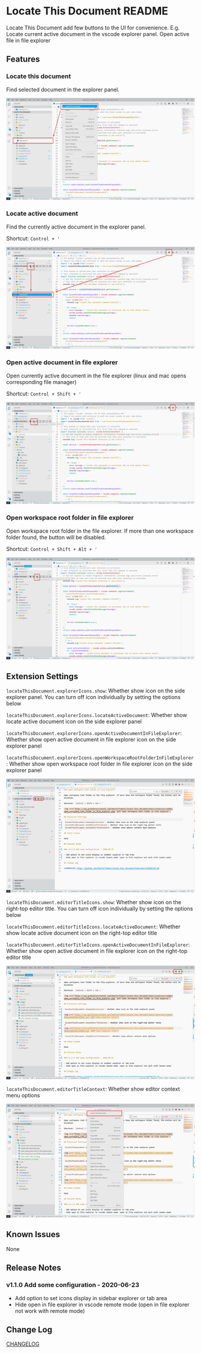 # Locate This Document README

Locate This Document add few buttons to the UI for convenience. E.g. Locate current active document in the vscode explorer panel. Open active file in file explorer

## Features

### Locate this document

Find selected document in the explorer panel.

<img src="https://raw.githubusercontent.com/SmarterTomato/locate-this-document/main/resources/readme/locate_this_document.png" alt="Locate This Document">

### Locate active document

Find the currently active document in the explorer panel.

Shortcut: `Control + '`

<img src="https://raw.githubusercontent.com/SmarterTomato/locate-this-document/main/resources/readme/locate_active_document.png" alt="Locate Active Document">

### Open active document in file explorer

Open currently active document in the file explorer (linux and mac opens corresponding file manager)

Shortcut: `Control + Shift + '`

<img src="https://raw.githubusercontent.com/SmarterTomato/locate-this-document/main/resources/readme/open_active_document_in_file_explorer.png" alt="Open Active Document in File Explorer">

### Open workspace root folder in file explorer

Open workspace root folder in the file explorer. If more than one workspace folder found, the button will be disabled.

Shortcut: `Control + Shift + Alt + '`

<img src="https://raw.githubusercontent.com/SmarterTomato/locate-this-document/main/resources/readme/open_workspace_root_folder_in_file_explorer.png" alt="Open Workspace Root Folder in File Explorer">

## Extension Settings

`locateThisDocument.explorerIcons.show`: Whether show icon on the side explorer panel. You can turn off icon individually by setting the options below

`locateThisDocument.explorerIcons.locateActiveDocument`: Whether show locate active document icon on the side explorer panel

`locateThisDocument.explorerIcons.openActiveDocumentInFileExplorer`: Whether show open active document in file explorer icon on the side explorer panel

`locateThisDocument.explorerIcons.openWorkspaceRootFolderInFileExplorer`: Whether show open workspace root folder in file explorer icon on the side explorer panel

<img src="https://raw.githubusercontent.com/SmarterTomato/locate-this-document/main/resources/readme/show_explorer_icons.jpg" alt="Show Explorer Icons">

`locateThisDocument.editorTitleIcons.show`: Whether show icon on the right-top editor title. You can turn off icon individually by setting the options below

`locateThisDocument.editorTitleIcons.locateActiveDocument`: Whether show locate active document icon on the right-top editor title

`locateThisDocument.editorTitleIcons.openActiveDocumentInFileExplorer`: Whether show open active document in file explorer icon on the right-top editor title

<img src="https://raw.githubusercontent.com/SmarterTomato/locate-this-document/main/resources/readme/show_editor_title_icons.jpg" alt="Show Editor Title Icons">

`locateThisDocument.editorTitleContext`: Whether show editor context menu options

<img src="https://raw.githubusercontent.com/SmarterTomato/locate-this-document/main/resources/readme/show_editor_title_context.jpg" alt="Show Editor Title Context">

## Known Issues

None

## Release Notes

### v1.1.0 Add some configuration - 2020-06-23

- Add option to set icons display in sidebar explorer or tab area
- Hide open in file explorer in vscode remote mode (open in file explorer not work with remote mode)

## Change Log

[CHANGELOG](https://github.com/SmarterTomato/locate-this-document/blob/main/CHANGELOG.md)

